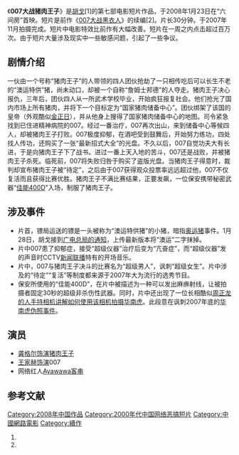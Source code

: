 《**007大战猪肉王子**》是[胡戈](../Page/胡戈.md "wikilink")\[1\]的第七部电影短片作品，于2008年1月23日在“六间房”首映。短片是前作《[007大战黑衣人](../Page/007大战黑衣人.md "wikilink")》的续编\[2\]。片长30分钟。于2007年11月拍摄完成。短片中电影特效比前作有大幅改善。短片在一周之内点击超过百万次。由于短片大量涉及现实中一些敏感问题，引起了一些争议。

## 剧情介绍

一伙由一个号称“猪肉王子”的人带领的四人团伙抢劫了一只相传吃后可以长生不老的“澳运特供”猪，尚未动口，却被一个自称“詹姆士邦德”的人夺走。猪肉王子决心报仇，三年后，团伙四人从一所武术学校毕业，开始疯狂报复社会。他们抢光了国内市场上所有猪肉，并将下一个目标定为“国家猪肉储备中心”。团伙绑架了该国的皇帝（外观酷似[金正日](../Page/金正日.md "wikilink")），并从他身上搜得了国家猪肉储备中心的地图。司令紧急找到已住进精神病院的007。经过一番治疗，007再次出山，来到储备中心等候四人，却被猪肉王子打败。007极度抑郁，在酒吧受到鼓舞后，开始努力练功，四处找人传功，还购买了一张“最新招式大全”的光盘。不久以后，007自觉功夫大有长进，于是向猪肉王子下了战书。进过一番上天入地的苦斗，007还是战败，并被猪肉王子杀死。临死前，007将失败归咎于购买了盗版光盘。当猪肉王子得意时，裁判却宣布猪肉王子被“待定”，之后由于007获得观众投票率远远超过他，007不仅复活而且获得比赛优胜。猪肉王子不满比赛结果，正要发飙，一位保安携带秘密武器“[佳能400D](../Page/佳能_EOS_400D.md "wikilink")”入场，制服了猪肉王子。

## 涉及事件

  - 片首，镖局运送的镖是一头被称为“澳运特供猪”的小猪，暗指[奥运猪](../Page/奥运猪.md "wikilink")事件。1月28日，胡戈接到[广电总局的通知](https://zh.wikipedia.org/wiki/广电总局 "wikilink")，上传最新版本将“澳运”二字抹掉。
  - 片中007患了抑郁症，接受“超级仪器”治疗后变为“亢奋症”，而“超级仪器”发的声音时CCTV[新闻联播](../Page/新闻联播.md "wikilink")特有的开场音乐。
  - 片中，007与猪肉王子决斗的比赛名为“超级男人”，讽刺“超级女生”。片中涉及的“待定”“复活”等制度都来源于2007年大为流行的选秀节目。
  - 保安所使用的“佳能400D”，在片中被描述为一种可以发出麻痹射线，让被拍摄者固定30秒的超级非杀伤性武器。同时，片中还出现了一位长相酷似[周正龙的人手持相机讲解如何使用该相机拍摄华南虎](https://zh.wikipedia.org/wiki/周正龙 "wikilink")。此段意在讽刺2007年底的[华南虎伪照事件](../Page/华南虎照片事件.md "wikilink")。

## 演员

  - [龚格尔饰演猪肉王子](https://zh.wikipedia.org/wiki/龚格尔 "wikilink")
  - [王家赫饰演](https://zh.wikipedia.org/wiki/王家赫 "wikilink")007
  - 网络红人[Ayawawa客串](https://zh.wikipedia.org/wiki/杨冰阳 "wikilink")

## 参考文献

[Category:2008年中国作品](https://zh.wikipedia.org/wiki/Category:2008年中国作品 "wikilink") [Category:2000年代中国网络恶搞短片](https://zh.wikipedia.org/wiki/Category:2000年代中国网络恶搞短片 "wikilink") [Category:中國網路電影](https://zh.wikipedia.org/wiki/Category:中國網路電影 "wikilink") [Category:續作](https://zh.wikipedia.org/wiki/Category:續作 "wikilink")

1.
2.